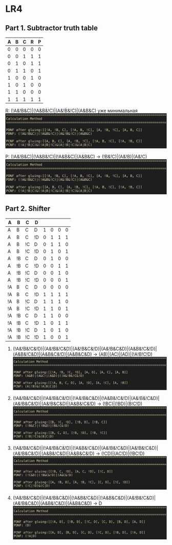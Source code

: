 # LR4

## Part 1. Subtractor truth table

A | B | C | R | P
---|---|---|---|---
0 | 0 | 0 | 0 | 0
0 | 0 | 1 | 1 | 1
0 | 1 | 0 | 1 | 1
0 | 1 | 1 | 0 | 1
1 | 0 | 0 | 1 | 0
1 | 0 | 1 | 0 | 0
1 | 1 | 0 | 0 | 0
1 | 1 | 1 | 1 | 1

R: (!A&!B&C)|(!A&B&!C)|(A&!B&!C)|(A&B&C) уже минимальная
![R](./screens/part1-1.png)

P: (!A&!B&C)|(!A&B&!C)|(!A&B&C)|(A&B&C) -> (!B&!C)|(A&!B)|(A&!C)
![P](./screens/part1-1.png)

## Part 2. Shifter

 A |  B | C | D | | | | |
 ---|---|---|---|---|---|---|---
 A |  B |  C |  D | 1 | 0 | 0 | 0
 A |  B |  C | !D | 0 | 1 | 1 | 1
 A |  B | !C |  D | 0 | 1 | 1 | 0
 A |  B | !C | !D | 0 | 1 | 0 | 1
 A | !B |  C |  D | 0 | 1 | 0 | 0
 A | !B |  C | !D | 0 | 0 | 1 | 1
 A | !B | !C |  D | 0 | 0 | 1 | 0
 A | !B | !C | !D | 0 | 0 | 0 | 1
!A |  B |  C |  D | 0 | 0 | 0 | 0
!A |  B |  C | !D | 1 | 1 | 1 | 1
!A |  B | !C |  D | 1 | 1 | 1 | 0
!A |  B | !C | !D | 1 | 1 | 0 | 1
!A | !B |  C |  D | 1 | 1 | 0 | 0
!A | !B |  C | !D | 1 | 0 | 1 | 1
!A | !B | !C |  D | 1 | 0 | 1 | 0
!A | !B | !C | !D | 1 | 0 | 0 | 1

1. (!A&!B&!C&!D)|(A&!B&!C&D)|(A&!B&C&!D)|(A&!B&C&D)|(A&B&!C&!D)|(A&B&!C&D)|(A&B&C&!D)|(A&B&C&D) -> (AB)|(AC)|(AD)|(!A!B!C!D)
![1](./screens/part2-1.png)

2. (!A&!B&!C&D)|(!A&!B&C&!D)|(!A&!B&C&D)|(!A&B&!C&!D)|(A&!B&!C&D)|(A&!B&C&!D)|(A&!B&C&D)|(A&B&!C&!D) -> (!BC)|(!BD)|(B!C!D)
![2](./screens/part2-2.png)

3. (!A&!B&!C&D)|(!A&!B&C&!D)|(!A&B&!C&D)|(A&!B&!C&D)|(A&!B&!C&D)|(A&!B&C&!D)|(A&B&!C&D)|(A&B&C&!D) -> (!CD)|(AC!D)|(!BC!D)
![3](./screens/part2-3.png)

4. (!A&!B&!C&D)|(!A&!B&C&D)|(!A&B&!C&D)|(!A&B&C&D)|(A&!B&!C&D)|(A&!B&C&D)|(A&B&!C&D)|(A&B&C&D) -> D
![4](./screens/part2-4.png)
